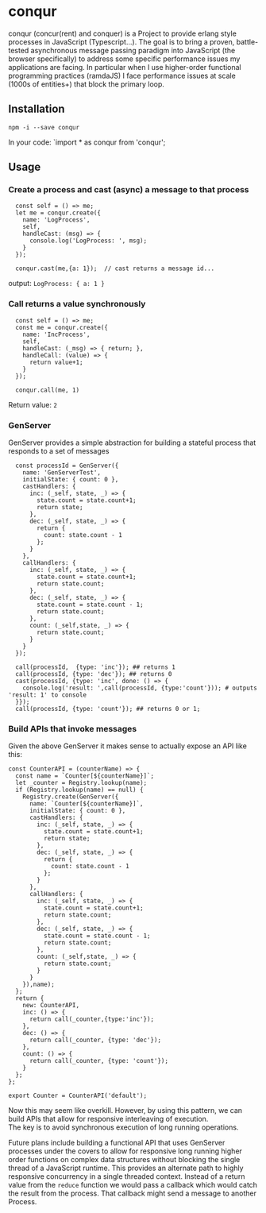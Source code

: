 # conqur
conqur (concur(rent) and conquer) is a Project to provide erlang style processes in JavaScript (Typescript...).
The goal is to bring a proven, battle-tested asynchronous message passing paradigm into JavaScript (the browser specifically) to address some specific performance issues my applications are facing.  In particular when I use higher-order functional programming practices (ramdaJS) I face performance issues at scale (1000s of entities+) that block the primary loop.

## Installation
`npm -i --save conqur`

In your code:
`import * as conqur from 'conqur';

## Usage

### Create a process and cast (async) a message to that process
```
  const self = () => me;
  let me = conqur.create({
    name: 'LogProcess',
    self,
    handleCast: (msg) => {
      console.log('LogProcess: ', msg);
    }
  });

  conqur.cast(me,{a: 1});  // cast returns a message id...
```
  output: `LogProcess: { a: 1 }`

### Call returns a value synchronously
```
  const self = () => me;
  const me = conqur.create({
    name: 'IncProcess',
    self,
    handleCast: (_msg) => { return; },
    handleCall: (value) => {
      return value+1;
    }
  });

  conqur.call(me, 1)
```
Return value: `2`


### GenServer 
GenServer provides a simple abstraction for building a stateful process that responds to a set of messages

```
  const processId = GenServer({
    name: 'GenServerTest',
    initialState: { count: 0 },
    castHandlers: {
      inc: (_self, state, _) => {
        state.count = state.count+1;
        return state;
      },
      dec: (_self, state, _) => {
        return {
          count: state.count - 1
        };
      }
    },
    callHandlers: {
      inc: (_self, state, _) => {
        state.count = state.count+1;
        return state.count;
      },
      dec: (_self, state, _) => {
        state.count = state.count - 1;
        return state.count;
      },
      count: (_self,state, _) => {
        return state.count;
      }
    }
  });

  call(processId,  {type: 'inc'}); ## returns 1
  call(processId, {type: 'dec'}); ## returns 0
  cast(processId, {type: 'inc', done: () => {
    console.log('result: ',call(processId, {type:'count'})); # outputs 'result: 1' to console
  }});
  call(processId, {type: 'count'}); ## returns 0 or 1;
```

### Build APIs that invoke messages
Given the above GenServer it makes sense to actually expose an API like this:
```
const CounterAPI = (counterName) => {
  const name = `Counter[${counterName}]`;
  let _counter = Registry.lookup(name);
  if (Registry.lookup(name) == null) {
    Registry.create(GenServer({
      name: `Counter[${counterName}]`,
      initialState: { count: 0 },
      castHandlers: {
        inc: (_self, state, _) => {
          state.count = state.count+1;
          return state;
        },
        dec: (_self, state, _) => {
          return {
            count: state.count - 1
          };
        }
      },
      callHandlers: {
        inc: (_self, state, _) => {
          state.count = state.count+1;
          return state.count;
        },
        dec: (_self, state, _) => {
          state.count = state.count - 1;
          return state.count;
        },
        count: (_self,state, _) => {
          return state.count;
        }
      }
    }),name);
  };
  return {
    new: CounterAPI,
    inc: () => {
      return call(_counter,{type:'inc'});
    },
    dec: () => {
      return call(_counter, {type: 'dec'});
    },
    count: () => {
      return call(_counter, {type: 'count'});
    }
  };
};

export Counter = CounterAPI('default'); 
```

Now this may seem like overkill.  However, by using this pattern, we can build APIs that allow for responsive interleaving of execution.  
The key is to avoid synchronous execution of long running operations.

Future plans include building a functional API that uses GenServer processes under the covers to allow for responsive long running higher order functions on complex data structures without blocking the single thread of a JavaScript runtime.  This provides an alternate path to highly responsive concurrency in a single threaded context.  Instead of a return value from the `reduce` function we would pass a callback which would catch the result from the process.  That callback might send a message to another Process.